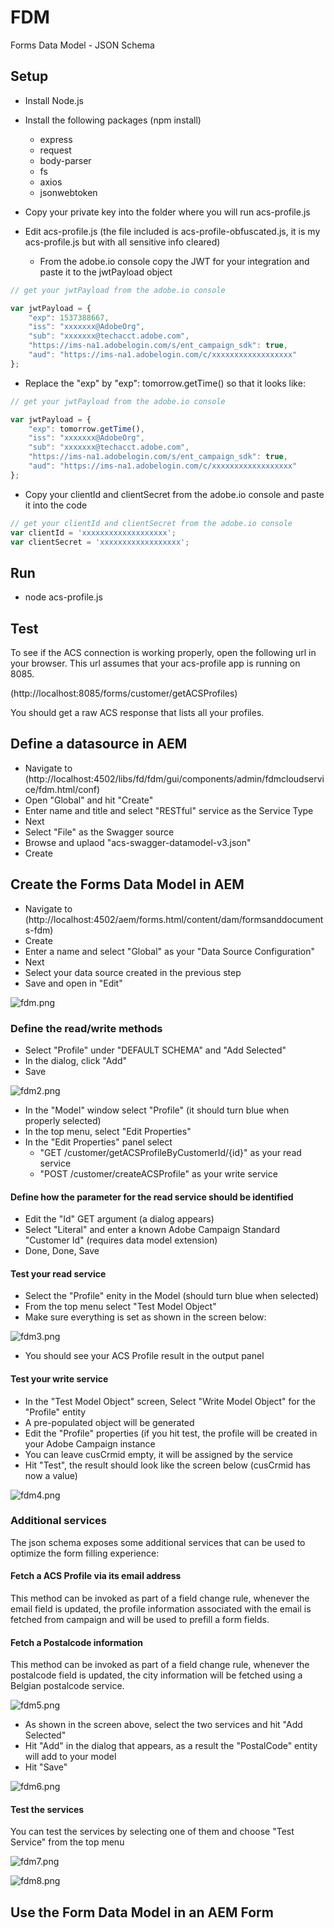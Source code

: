 # FDM
Forms Data Model - JSON Schema

## Setup

* Install Node.js

* Install the following packages (npm install)
  * express
  * request
  * body-parser
  * fs
  * axios
  * jsonwebtoken

* Copy your private key into the folder where you will run acs-profile.js

* Edit acs-profile.js (the file included is acs-profile-obfuscated.js, it is my acs-profile.js but with all sensitive info cleared)
  
  * From the adobe.io console copy the JWT for your integration and paste it to the jwtPayload object
  
```javascript
// get your jwtPayload from the adobe.io console

var jwtPayload = {
    "exp": 1537388667,
    "iss": "xxxxxxx@AdobeOrg",
    "sub": "xxxxxxx@techacct.adobe.com",
    "https://ims-na1.adobelogin.com/s/ent_campaign_sdk": true,
    "aud": "https://ims-na1.adobelogin.com/c/xxxxxxxxxxxxxxxxxx"
};
```
  * Replace the "exp" by "exp": tomorrow.getTime() so that it looks like:

```javascript
// get your jwtPayload from the adobe.io console

var jwtPayload = {
    "exp": tomorrow.getTime(),
    "iss": "xxxxxxx@AdobeOrg",
    "sub": "xxxxxxx@techacct.adobe.com",
    "https://ims-na1.adobelogin.com/s/ent_campaign_sdk": true,
    "aud": "https://ims-na1.adobelogin.com/c/xxxxxxxxxxxxxxxxxx"
};
```
  
  * Copy your clientId and clientSecret from the adobe.io console and paste it into the code
  
```javascript
// get your clientId and clientSecret from the adobe.io console
var clientId = 'xxxxxxxxxxxxxxxxxxx';
var clientSecret = 'xxxxxxxxxxxxxxxxxx';
```

## Run

* node acs-profile.js

## Test

To see if the ACS connection is working properly, open the following url in your browser. This url assumes that your acs-profile app is running on 8085.

(http://localhost:8085/forms/customer/getACSProfiles)

You should get a raw ACS response that lists all your profiles.

## Define a datasource in AEM

* Navigate to (http://localhost:4502/libs/fd/fdm/gui/components/admin/fdmcloudservice/fdm.html/conf)
* Open "Global" and hit "Create"
* Enter name and title and select "RESTful" service as the Service Type
* Next
* Select "File" as the Swagger source
* Browse and uplaod "acs-swagger-datamodel-v3.json"
* Create

## Create the Forms Data Model in AEM

* Navigate to (http://localhost:4502/aem/forms.html/content/dam/formsanddocuments-fdm)
* Create
* Enter a name and select "Global" as your "Data Source Configuration"
* Next
* Select your data source created in the previous step
* Save and open in "Edit"

![fdm.png](assets/fdm.png)

### Define the read/write methods

* Select "Profile" under "DEFAULT SCHEMA" and "Add Selected"
* In the dialog, click "Add"
* Save

![fdm2.png](assets/fdm2.png)
  
* In the "Model" window select "Profile" (it should turn blue when properly selected)
* In the top menu, select "Edit Properties"
* In the "Edit Properties" panel select
   * "GET /customer/getACSProfileByCustomerId/{id}" as your read service
   * "POST /customer/createACSProfile" as your write service
   
#### Define how the parameter for the read service should be identified
* Edit the "Id" GET argument (a dialog appears)
* Select "Literal" and enter a known Adobe Campaign Standard "Customer Id" (requires data model extension)
* Done, Done, Save

#### Test your read service
* Select the "Profile" enity in the Model (should turn blue when selected)
* From the top menu select "Test Model Object"
* Make sure everything is set as shown in the screen below:

![fdm3.png](assets/fdm3.png)

* You should see your ACS Profile result in the output panel

#### Test your write service
* In the "Test Model Object" screen, Select "Write Model Object" for the "Profile" entity
* A pre-populated object will be generated
* Edit the "Profile" properties (if you hit test, the profile will be created in your Adobe Campaign instance
* You can leave cusCrmid empty, it will be assigned by the service
* Hit "Test", the result should look like the screen below (cusCrmid has now a value)

![fdm4.png](assets/fdm4.png)

### Additional services

The json schema exposes some additional services that can be used to optimize the form filling experience:

#### Fetch a ACS Profile via its email address

This method can be invoked as part of a field change rule, whenever the email field is updated, the profile information associated with the email is fetched from campaign and will be used to prefill a form fields.

#### Fetch a Postalcode information

This method can be invoked as part of a field change rule, whenever the postalcode field is updated, the city information will be fetched using a Belgian postalcode service.

![fdm5.png](assets/fdm5.png)

* As shown in the screen above, select the two services and hit "Add Selected"
* Hit "Add" in the dialog that appears, as a result the "PostalCode" entity will add to your model
* Hit "Save"

![fdm6.png](assets/fdm6.png)

#### Test the services

You can test the services by selecting one of them and choose "Test Service" from the top menu

![fdm7.png](assets/fdm7.png)

![fdm8.png](assets/fdm8.png)

## Use the Form Data Model in an AEM Form
